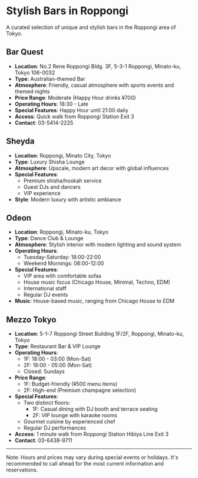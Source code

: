 # Stylish Bars in Roppongi

A curated selection of unique and stylish bars in the Roppongi area of Tokyo.

## Bar Quest
- **Location**: No.2 Rene Roppongi Bldg. 3F, 5-3-1 Roppongi, Minato-ku, Tokyo 106-0032
- **Type**: Australian-themed Bar
- **Atmosphere**: Friendly, casual atmosphere with sports events and themed nights
- **Price Range**: Moderate (Happy Hour drinks ¥700)
- **Operating Hours**: 18:30 - Late
- **Special Features**: Happy Hour until 21:00 daily
- **Access**: Quick walk from Roppongi Station Exit 3
- **Contact**: 03-5414-2225

## Sheyda
- **Location**: Roppongi, Minato City, Tokyo
- **Type**: Luxury Shisha Lounge
- **Atmosphere**: Upscale, modern art decor with global influences
- **Special Features**: 
  - Premium shisha/hookah service
  - Guest DJs and dancers
  - VIP experience
- **Style**: Modern luxury with artistic ambiance

## Odeon
- **Location**: Roppongi, Minato-ku, Tokyo
- **Type**: Dance Club & Lounge
- **Atmosphere**: Stylish interior with modern lighting and sound system
- **Operating Hours**: 
  - Tuesday-Saturday: 18:00-22:00
  - Weekend Mornings: 06:00-12:00
- **Special Features**:
  - VIP area with comfortable sofas
  - House music focus (Chicago House, Minimal, Techno, EDM)
  - International staff
  - Regular DJ events
- **Music**: House-based music, ranging from Chicago House to EDM

## Mezzo Tokyo
- **Location**: 5-1-7 Roppongi Street Building 1F/2F, Roppongi, Minato-ku, Tokyo
- **Type**: Restaurant Bar & VIP Lounge
- **Operating Hours**:
  - 1F: 18:00 - 03:00 (Mon-Sat)
  - 2F: 18:00 - 05:00 (Mon-Sat)
  - Closed: Sundays
- **Price Range**: 
  - 1F: Budget-friendly (¥500 menu items)
  - 2F: High-end (Premium champagne selection)
- **Special Features**:
  - Two distinct floors:
    - 1F: Casual dining with DJ booth and terrace seating
    - 2F: VIP lounge with karaoke rooms
  - Gourmet cuisine by experienced chef
  - Regular DJ performances
- **Access**: 1 minute walk from Roppongi Station Hibiya Line Exit 3
- **Contact**: 03-6438-9711

---

Note: Hours and prices may vary during special events or holidays. It's recommended to call ahead for the most current information and reservations.
